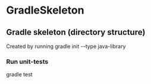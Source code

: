 # GradleSkeleton

## Gradle skeleton (directory structure) 

Created by running gradle init --type java-library

### Run unit-tests

gradle test



